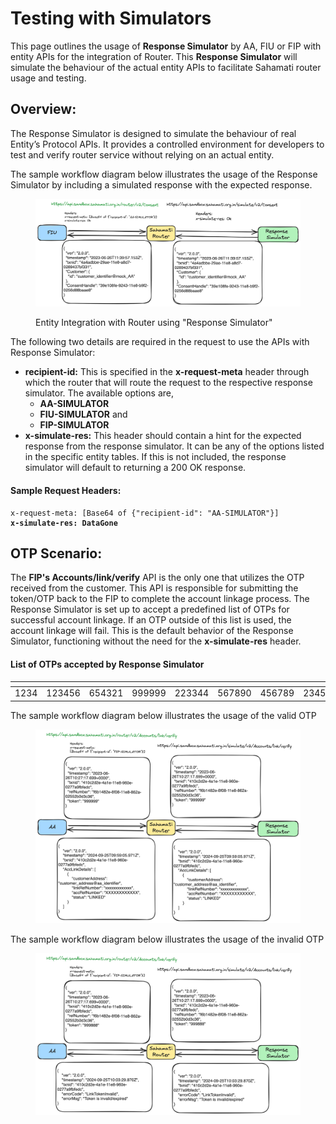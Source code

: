 # Testing with Simulators

This page outlines the usage of **Response Simulator** by AA, FIU or FIP with entity APIs for the integration of Router. This **Response Simulator** will simulate the behaviour of the actual entity APIs to facilitate Sahamati router usage and testing.

## Overview:

The Response Simulator is designed to simulate the behaviour of real Entity’s Protocol APIs. It provides a controlled environment for developers to test and verify router service without relying on an actual entity.

The sample workflow diagram below illustrates the usage of the Response Simulator by including a simulated response with the expected response.



<figure><img src="../../.gitbook/assets/consent-example.png" alt=""><figcaption><p>Entity Integration with Router using "Response Simulator"</p></figcaption></figure>

The following two details are required in the request to use the APIs with Response Simulator:

* **recipient-id:** This is specified in the **x-request-meta** header through which the router that will route the request to the respective response simulator. The available options are,
  * **AA-SIMULATOR**
  * **FIU-SIMULATOR** and
  * **FIP-SIMULATOR**
* **x-simulate-res:** This header should contain a hint for the expected response from the response simulator. It can be any of the options listed in the specific entity tables. If this is not included, the response simulator will default to returning a 200 OK response.

#### Sample Request Headers:

<pre class="language-javascript"><code class="lang-javascript">x-request-meta: [Base64 of {"recipient-id": "AA-SIMULATOR"}]
<strong>x-simulate-res: DataGone
</strong></code></pre>

## OTP Scenario:

The **FIP's Accounts/link/verify** API is the only one that utilizes the OTP received from the customer. This API is responsible for submitting the token/OTP back to the FIP to complete the account linkage process. The Response Simulator is set up to accept a predefined list of OTPs for successful account linkage. If an OTP outside of this list is used, the account linkage will fail. This is the default behavior of the Response Simulator, functioning without the need for the **x-simulate-res** header.

#### List of OTPs accepted by Response Simulator

<table data-header-hidden data-full-width="false"><thead><tr><th width="103"></th><th></th><th></th><th></th><th></th><th></th><th></th><th></th><th></th><th></th><th></th></tr></thead><tbody><tr><td>1234</td><td>123456</td><td>654321</td><td>999999</td><td>223344</td><td>567890</td><td>456789</td><td>234567</td><td>345678</td><td>555444</td><td>222333</td></tr></tbody></table>

The sample workflow diagram below illustrates the usage of the valid OTP &#x20;

<figure><img src="../../.gitbook/assets/Valid-OTP-flow.png" alt=""><figcaption></figcaption></figure>

The sample workflow diagram below illustrates the usage of the invalid OTP&#x20;

<figure><img src="../../.gitbook/assets/Invalid-OTP-flow.png" alt=""><figcaption></figcaption></figure>
